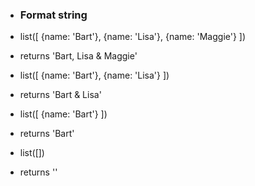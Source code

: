- ### Format string

- list([ {name: 'Bart'}, {name: 'Lisa'}, {name: 'Maggie'} ])
- returns 'Bart, Lisa & Maggie'

- list([ {name: 'Bart'}, {name: 'Lisa'} ])
- returns 'Bart & Lisa'

- list([ {name: 'Bart'} ])
- returns 'Bart'

- list([])
- returns ''